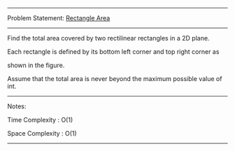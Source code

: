 ******************************************************************************
Problem Statement: [Rectangle Area](https://leetcode.com/problems/rectangle-area/#/description)
******************************************************************************
Find the total area covered by two rectilinear rectangles in a 2D plane.

Each rectangle is defined by its bottom left corner and top right corner as

shown in the figure.

Assume that the total area is never beyond the maximum possible value of int.

******************************************************************************
Notes:

Time Complexity : O(1)

Space Complexity : O(1) 

******************************************************************************
